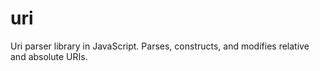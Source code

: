 uri
===

Uri parser library in JavaScript. Parses, constructs, and modifies relative and absolute URIs.
